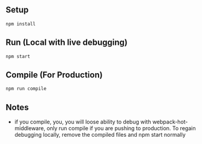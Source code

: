 
Setup
---

```
npm install
```

Run (Local with live debugging)
---

```
npm start
```

Compile (For Production)
---

```
npm run compile
```

Notes
---

* if you compile, you, you will loose ability to debug with webpack-hot-middleware, only
  run compile if you are pushing to production. To regain debugging locally, remove the compiled files and npm start normally
